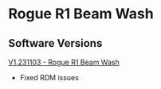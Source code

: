 # Rogue R1 Beam Wash

## Software Versions

[V1.231103 - Rogue R1 Beam Wash](https://github.com/Chauvet-Pro/ROGUER1BEAMWASH/blob/58666960b45d89fa9f688d67426fcf95898ec3c1/Firmware/V1.231103.zip)
- Fixed RDM issues
